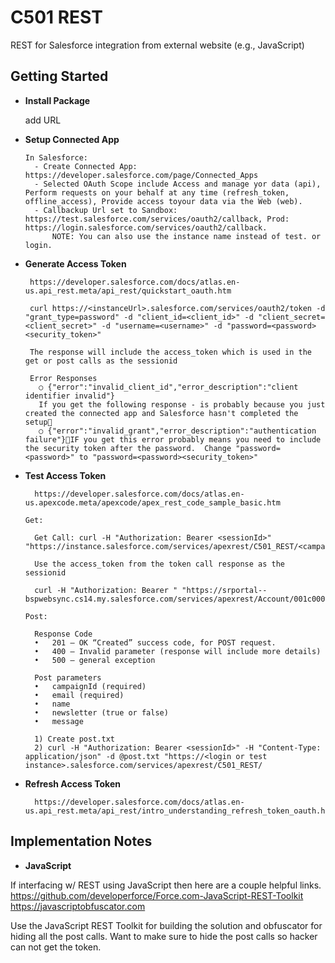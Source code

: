 C501 REST
====================

REST for Salesforce integration from external website (e.g., JavaScript)

## Getting Started

 * **Install Package**
 
    add URL 
 
 * **Setup Connected App**
 
    ```
    In Salesforce:
      - Create Connected App: https://developer.salesforce.com/page/Connected_Apps
      - Selected OAuth Scope include Access and manage yor data (api), Perform requests on your behalf at any time (refresh_token, offline_access), Provide access toyour data via the Web (web).
      - Callbackup Url set to Sandbox: https://test.salesforce.com/services/oauth2/callback, Prod: https://login.salesforce.com/services/oauth2/callback.
          NOTE: You can also use the instance name instead of test. or login.
    ```

 * **Generate Access Token**
 
     	https://developer.salesforce.com/docs/atlas.en-us.api_rest.meta/api_rest/quickstart_oauth.htm
        
        curl https://<instanceUrl>.salesforce.com/services/oauth2/token -d "grant_type=password" -d "client_id=<client_id>" -d "client_secret=<client_secret>" -d "username=<username>" -d "password=<password><security_token>"

        The response will include the access_token which is used in the get or post calls as the sessionid

        Error Responses
          ○ {"error":"invalid_client_id","error_description":"client identifier invalid"} 
          If you get the following response - is probably because you just created the connected app and Salesforce hasn't completed the setup
          ○ {"error":"invalid_grant","error_description":"authentication failure"}IF you get this error probably means you need to include the security token after the password.  Change "password=<password>" to "password=<password><security_token>"

* **Test Access Token**
 
     	https://developer.salesforce.com/docs/atlas.en-us.apexcode.meta/apexcode/apex_rest_code_sample_basic.htm

      Get:

        Get Call: curl -H "Authorization: Bearer <sessionId>" "https://instance.salesforce.com/services/apexrest/C501_REST/<campaignMemberId>"
        
        Use the access_token from the token call response as the sessionid
        
        curl -H "Authorization: Bearer " "https://srportal--bspwebsync.cs14.my.salesforce.com/services/apexrest/Account/001c000001K5Rci"

      Post:

        Response Code
        •	201 – OK “Created” success code, for POST request.
        •	400 – Invalid parameter (response will include more details)
        •	500 – general exception
        
        Post parameters
        •	campaignId (required)
        •	email (required)
        •	name
        •	newsletter (true or false)
        •	message
      
        1) Create post.txt
        2) curl -H "Authorization: Bearer <sessionId>" -H "Content-Type: application/json" -d @post.txt "https://<login or test instance>.salesforce.com/services/apexrest/C501_REST/

* **Refresh Access Token**
 
     	https://developer.salesforce.com/docs/atlas.en-us.api_rest.meta/api_rest/intro_understanding_refresh_token_oauth.htm 
  
## Implementation Notes

* **JavaScript**

If interfacing w/ REST using JavaScript then here are a couple helpful links.
https://github.com/developerforce/Force.com-JavaScript-REST-Toolkit
https://javascriptobfuscator.com

Use the JavaScript REST Toolkit for building the solution and obfuscator for hiding all the post calls.  Want to make sure to hide the post calls so hacker can not get the token.




